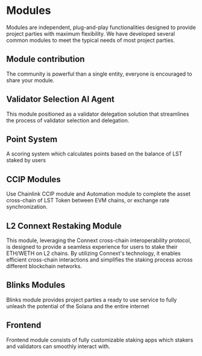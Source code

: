 # Modules

Modules are independent, plug-and-play functionalities designed to provide project parties with maximum flexibility. We have developed several common modules to meet the typical needs of most project parties.

## Module contribution
The community is powerful than a single entity, everyone is encouraged to share your module.

## Validator Selection AI Agent
This module positioned as a validator delegation solution that streamlines the process of validator selection and delegation.

## Point System
A scoring system which calculates points based on the balance of LST staked by users

## CCIP Modules
Use Chainlink CCIP module and Automation module to complete the asset cross-chain of LST Token between EVM chains, or exchange rate synchronization.

## L2 Connext Restaking Module
This module, leveraging the Connext cross-chain interoperability protocol, is designed to provide a seamless experience for users to stake their ETH/WETH on L2 chains. By utilizing Connext's technology, it enables efficient cross-chain interactions and simplifies the staking process across different blockchain networks.

## Blinks Modules
Blinks module provides project parties a ready to use service to fully unleash the potential of the Solana and the entire internet

## Frontend
Frontend module consists of fully customizable staking apps which stakers and validators can smoothly interact with.
